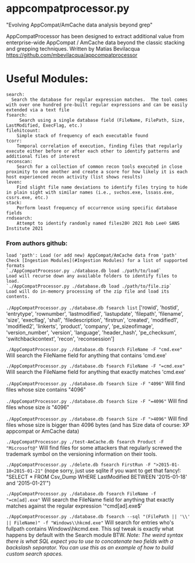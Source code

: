 #

# appcompatprocessor.py 
"Evolving AppCompat/AmCache data analysis beyond grep"

AppCompatProcessor has been designed to extract additional value from enterprise-wide AppCompat / AmCache data beyond the classic stacking and grepping techniques.
Written by  Matias Bevilacqua
https://github.com/mbevilacqua/appcompatprocessor

# Useful Modules:
```
search:
  Search the database for regular expression matches.  The tool comes with over one hundred pre-built regular expressions and can be easily extended via a text file
fsearch:
     Search using a single database field (FileName, FilePath, Size, LastModified, ExecFlag, etc.) 
filehitcount: 
    Simple stack of frequency of each executable found
tcorr: 
    Temporal correlation of execution, finding files that regularly execute either before or after each other to identify patterns and additional files of interest
reconscan: 
    Search for a collection of common recon tools executed in close proximity to one another and create a score for how likely it is each host experienced recon activity (list shows results)
leven: 
    Find slight file name deviations to identify files trying to hide in plain sight with similar names (i.e., svchos.exe, lssass.exe, cssrs.exe, etc.)
stack: 
    Perform least frequency of occurrence using specific database fields
rndsearch: 
    Attempt to identify randomly named files28© 2021 Rob Lee© SANS Institute 2021
```
### From authors github:

```
load 'path': Load (or add new) AppCompat/AmCache data from 'path'
Check [Ingestion Modules](#Ingestion Modules) for a list of supported formats
`./AppCompatProcessor.py ./database.db load ./path/to/load`
Load will recurse down any available folders to identify files to load.
`./AppCompatProcessor.py ./database.db load ./path/to/file.zip`
Load will do in-memory processing of the zip file and load its contents.
```


`./AppCompatProcessor.py ./database.db fsearch list`
['rowid', 'hostid', 'entrytype', 'rownumber', 'lastmodified', 'lastupdate', 'filepath', 'filename', 'size', 'execflag', 'sha1', 'filedescription', 'firstrun', 'created', 'modified1', 'modified2', 'linkerts', 'product', 'company', 'pe_sizeofimage', 'version_number', 'version', 'language', 'header_hash', 'pe_checksum', 'switchbackcontext', 'recon', 'reconsession']

`./AppCompatProcessor.py ./database.db fsearch FileName -F "cmd.exe"`
    Will search the FileName field for anything that contains 'cmd.exe' 

`./AppCompatProcessor.py ./database.db fsearch FileName -F "=cmd.exe"`
    Will search the FileName field for anything that exactly matches 'cmd.exe' 

`./AppCompatProcessor.py ./database.db fsearch Size -F "4096"`
    Will find files whose size contains "4096" 

`./AppCompatProcessor.py ./database.db fsearch Size -F "=4096"`
    Will find files whose size _is_ "4096" 

`./AppCompatProcessor.py ./database.db fsearch Size -F ">4096"`
    Will find files whose size is bigger than 4096 bytes (and has Size data of course: XP appcompat or AmCache data)

`./AppCompatProcessor.py ./test-AmCache.db fsearch Product -F "Microsoft@"`
    Will find files for some attackers that regularly screwed the trademark symbol on the versioning information on their tools.

`./AppCompatProcessor.py ./delete.db fsearch FirstRun -F ">2015-01-18<2015-01-21"`
    (nope sorry, just use sqlite if you want to get that fancy!: "SELECT * FROM Csv_Dump WHERE LastModified BETWEEN '2015-01-18' and '2015-01-21'")

`./AppCompatProcessor.py ./database.db fsearch FileName -f "=cm[ad].exe"`
Will search the FileName field for anything that exactly matches against the regular expression '^cmd[ad].exe$' 

`./AppCompatProcessor.py ./database.db fsearch --sql "(FilePath || '\\' || FileName)" -f "Windows\\hkcmd.exe"`
    Will search for entries who's fullpath contains Windows\hkcmd.exe. This sql tweak is exactly what happens by default with the Search module BTW.
    *Note: The weird syntax there is what SQL expect you to use to concatenate two fields with a backslash separator. You can use this as an example of how to build custom search spaces.*